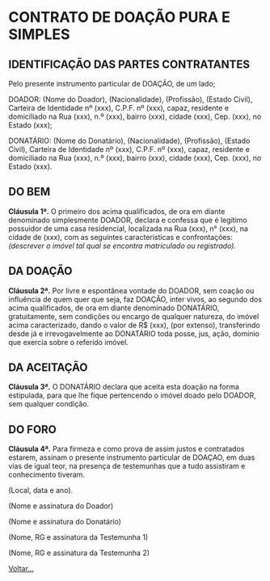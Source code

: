 # CONTRATO DE DOAÇÃO PURA E SIMPLES

## IDENTIFICAÇÃO DAS PARTES CONTRATANTES

Pelo presente instrumento particular de DOAÇÃO, de um lado;

DOADOR: (Nome do Doador), (Nacionalidade), (Profissão), (Estado Civil), Carteira de Identidade nº (xxx), C.P.F. nº (xxx), capaz, residente e domiciliado na Rua (xxx), n.º (xxx), bairro (xxx), cidade (xxx), Cep. (xxx), no Estado (xxx);

DONATÁRIO: (Nome do Donatário), (Nacionalidade), (Profissão), (Estado Civil), Carteira de Identidade nº (xxx), C.P.F. nº (xxx), capaz, residente e domiciliado na Rua (xxx), n.º (xxx), bairro (xxx), cidade (xxx), Cep. (xxx), no Estado (xxx).

## DO BEM

**Cláusula 1ª.** O primeiro dos acima qualificados, de ora em diante denominado simplesmente DOADOR, declara e confessa que é legítimo possuidor de uma casa residencial, localizada na Rua (xxx), n° (xxx), na cidade de (xxx), com as seguintes características e confrontações: _(descrever o imóvel tal qual se encontra matriculado ou registrado)._

## DA DOAÇÃO

**Cláusula 2ª.** Por livre e espontânea vontade do DOADOR, sem coação ou influência de quem quer que seja, faz DOAÇÃO, inter vivos, ao segundo dos acima qualificados, de ora em diante denominado DONATÁRIO, gratuitamente, sem condições ou encargo de qualquer natureza, do imóvel acima caracterizado, dando o valor de R$ (xxx), (por extenso), transferindo desde já e irrevogavelmente ao DONATÁRIO toda posse, jus, ação, domínio que exercia sobre o referido imóvel.

## DA ACEITAÇÃO

**Cláusula 3ª.** O DONATÁRIO declara que aceita esta doação na forma estipulada, para que lhe fique pertencendo o imóvel doado pelo DOADOR, sem qualquer condição.

## DO FORO

**Cláusula 4ª.** Para firmeza e como prova de assim justos e contratados estarem, assinam o presente instrumento particular de DOAÇAO, em duas vias de igual teor, na presença de testemunhas que a tudo assistiram e conhecimento tiveram.

(Local, data e ano).

(Nome e assinatura do Doador)

(Nome e assinatura do Donatário)

(Nome, RG e assinatura da Testemunha 1)

(Nome, RG e assinatura da Testemunha 2)

[Voltar...](./index.md)
